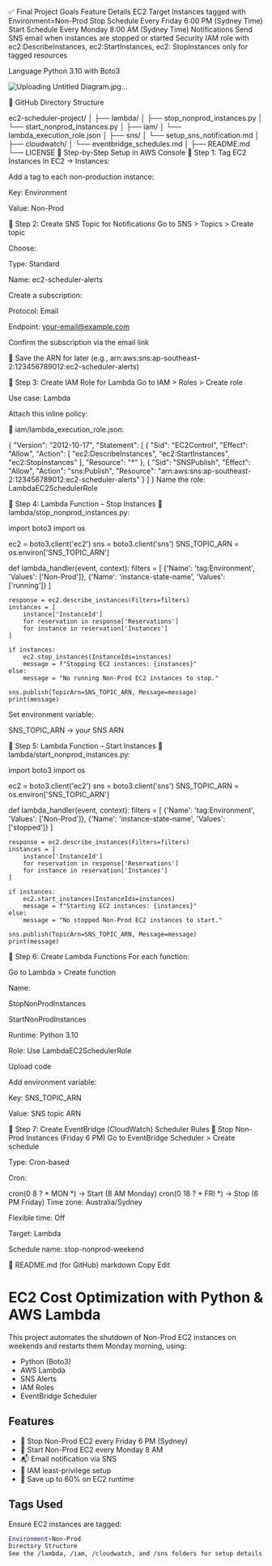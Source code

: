 ✅ Final Project Goals
Feature	Details
EC2 Target	                Instances tagged with Environment=Non-Prod
Stop Schedule	            Every Friday 6:00 PM (Sydney Time)
Start Schedule	            Every Monday 8:00 AM (Sydney Time)
Notifications	            Send SNS email when instances are stopped or started
Security	                IAM role with ec2:DescribeInstances, ec2:StartInstances, ec2:                        StopInstances only for tagged resources

Language	Python 3.10 with Boto3

![Uploading Untitled Diagram.jpg…]()


📁 GitHub Directory Structure

ec2-scheduler-project/
│
├── lambda/
│   ├── stop_nonprod_instances.py
│   └── start_nonprod_instances.py
│
├── iam/
│   └── lambda_execution_role.json
│
├── sns/
│   └── setup_sns_notification.md
│
├── cloudwatch/
│   └── eventbridge_schedules.md
│
├── README.md
└── LICENSE
🔧 Step-by-Step Setup in AWS Console
🔹 Step 1: Tag EC2 Instances
In EC2 → Instances:

Add a tag to each non-production instance:

Key: Environment

Value: Non-Prod

🔹 Step 2: Create SNS Topic for Notifications
Go to SNS > Topics > Create topic

Choose:

Type: Standard

Name: ec2-scheduler-alerts

Create a subscription:

Protocol: Email

Endpoint: your-email@example.com

Confirm the subscription via the email link

📁 Save the ARN for later (e.g., arn:aws:sns:ap-southeast-2:123456789012:ec2-scheduler-alerts)

🔹 Step 3: Create IAM Role for Lambda
Go to IAM > Roles > Create role

Use case: Lambda

Attach this inline policy:

📄 iam/lambda_execution_role.json:

{
  "Version": "2012-10-17",
  "Statement": [
    {
      "Sid": "EC2Control",
      "Effect": "Allow",
      "Action": [
        "ec2:DescribeInstances",
        "ec2:StartInstances",
        "ec2:StopInstances"
      ],
      "Resource": "*"
    },
    {
      "Sid": "SNSPublish",
      "Effect": "Allow",
      "Action": "sns:Publish",
      "Resource": "arn:aws:sns:ap-southeast-2:123456789012:ec2-scheduler-alerts"
    }
  ]
}
Name the role: LambdaEC2SchedulerRole

🔹 Step 4: Lambda Function – Stop Instances
📄 lambda/stop_nonprod_instances.py:


import boto3
import os

ec2 = boto3.client('ec2')
sns = boto3.client('sns')
SNS_TOPIC_ARN = os.environ['SNS_TOPIC_ARN']

def lambda_handler(event, context):
    filters = [
        {'Name': 'tag:Environment', 'Values': ['Non-Prod']},
        {'Name': 'instance-state-name', 'Values': ['running']}
    ]
    
    response = ec2.describe_instances(Filters=filters)
    instances = [
        instance['InstanceId']
        for reservation in response['Reservations']
        for instance in reservation['Instances']
    ]
    
    if instances:
        ec2.stop_instances(InstanceIds=instances)
        message = f"Stopping EC2 instances: {instances}"
    else:
        message = "No running Non-Prod EC2 instances to stop."

    sns.publish(TopicArn=SNS_TOPIC_ARN, Message=message)
    print(message)
Set environment variable:

SNS_TOPIC_ARN → your SNS ARN

🔹 Step 5: Lambda Function – Start Instances
📄 lambda/start_nonprod_instances.py:


import boto3
import os

ec2 = boto3.client('ec2')
sns = boto3.client('sns')
SNS_TOPIC_ARN = os.environ['SNS_TOPIC_ARN']

def lambda_handler(event, context):
    filters = [
        {'Name': 'tag:Environment', 'Values': ['Non-Prod']},
        {'Name': 'instance-state-name', 'Values': ['stopped']}
    ]
    
    response = ec2.describe_instances(Filters=filters)
    instances = [
        instance['InstanceId']
        for reservation in response['Reservations']
        for instance in reservation['Instances']
    ]
    
    if instances:
        ec2.start_instances(InstanceIds=instances)
        message = f"Starting EC2 instances: {instances}"
    else:
        message = "No stopped Non-Prod EC2 instances to start."

    sns.publish(TopicArn=SNS_TOPIC_ARN, Message=message)
    print(message)
🔹 Step 6: Create Lambda Functions
For each function:

Go to Lambda > Create function

Name:

StopNonProdInstances

StartNonProdInstances

Runtime: Python 3.10

Role: Use LambdaEC2SchedulerRole

Upload code

Add environment variable:

Key: SNS_TOPIC_ARN

Value: SNS topic ARN

🔹 Step 7: Create EventBridge (CloudWatch) Scheduler Rules
🛑 Stop Non-Prod Instances (Friday 6 PM)
Go to EventBridge Scheduler > Create schedule

Type: Cron-based

Cron:


cron(0 8 ? * MON *)   → Start (8 AM Monday)
cron(0 18 ? * FRI *)  → Stop (6 PM Friday)
Time zone: Australia/Sydney

Flexible time: Off

Target: Lambda

Schedule name: stop-nonprod-weekend

📄 README.md (for GitHub)
markdown
Copy
Edit
# EC2 Cost Optimization with Python & AWS Lambda

This project automates the shutdown of Non-Prod EC2 instances on weekends and restarts them Monday morning, using:

- Python (Boto3)
- AWS Lambda
- SNS Alerts
- IAM Roles
- EventBridge Scheduler

## Features
- 🚀 Stop Non-Prod EC2 every Friday 6 PM (Sydney)
- 🔁 Start Non-Prod EC2 every Monday 8 AM
- 📬 Email notification via SNS
- 🔐 IAM least-privilege setup
- 💸 Save up to 60% on EC2 runtime

## Tags Used
Ensure EC2 instances are tagged:
```bash
Environment=Non-Prod
Directory Structure
See the /lambda, /iam, /cloudwatch, and /sns folders for setup details.








